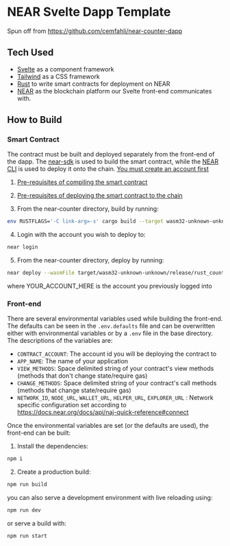# NEAR Svelte Dapp Template
Spun off from https://github.com/cemfahli/near-counter-dapp

## Tech Used
- [Svelte](https://svelte.dev) as a component framework
- [Tailwind](https://tailwindcss.com) as a CSS framework
- [Rust](https://www.rust-lang.org) to write smart contracts for deployment on NEAR
- [NEAR](https://near.org) as the blockchain platform our Svelte front-end communicates with.


## How to Build
### Smart Contract
The contract must be built and deployed separately from the front-end of the dapp.
The [near-sdk](https://github.com/near/near-sdk-rs) is used to build the smart contract, while the [NEAR CLI](https://docs.near.org/docs/tools/near-cli) is used to deploy it onto the chain. [You must create an account first](https://wallet.testnet.near.org/create) 
1. [Pre-requisites of compiling the smart contract](https://docs.near.org/docs/develop/contracts/rust/intro#3-step-rust-installation)

2. [Pre-requisites of deploying the smart contract to the chain](https://docs.near.org/docs/tools/near-cli#setup)

3. From the near-counter directory, build by running:
```bash
env RUSTFLAGS='-C link-arg=-s' cargo build --target wasm32-unknown-unknown --release
```

4. Login with the account you wish to deploy to:
```bash
near login
```

5. From the near-counter directory, deploy by running:
```bash
near deploy --wasmFile target/wasm32-unknown-unknown/release/rust_counter_tutorial.wasm --accountId YOUR_ACCOUNT_HERE
```
where YOUR_ACCOUNT_HERE is the account you previously logged into


### Front-end
There are several environmental variables used while building the front-end. The defaults can be seen in the ``.env.defaults`` file and can be overwritten either with environmental variables or by a ``.env`` file in the base directory. 
The descriptions of the variables are:
- ``CONTRACT_ACCOUNT``: The account id you will be deploying the contract to
- ``APP_NAME``: The name of your application
- ``VIEW_METHODS``: Space delimited string of your contract's view methods (methods that don't change state/require gas)
- ``CHANGE_METHODS``: Space delimited string of your contract's call methods (methods that change state/require gas)
- ``NETWORK_ID``, ``NODE_URL``, ``WALLET_URL``, ``HELPER_URL``, ``EXPLORER_URL`` : Network specific configuration set according to https://docs.near.org/docs/api/naj-quick-reference#connect

Once the environmental variables are set (or the defaults are used), the front-end can be built:

1. Install the dependencies: 
```bash
npm i
```
2. Create a production build:
```bash
npm run build
```
you can also serve a development environment with live reloading using:
```bash
npm run dev
```
or serve a build with:
```bash
npm run start
```
